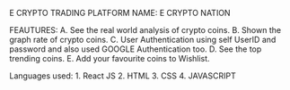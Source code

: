 E CRYPTO TRADING PLATFORM
    NAME: E CRYPTO NATION

FEAUTURES:
    A. See the real world analysis of crypto coins.
    B. Shown the graph rate of crypto coins.
    C. User Authentication using self UserID and password 
       and also used GOOGLE Authentication too.
    D. See the top trending coins.
    E. Add your favourite coins to Wishlist.

Languages used:
        1. React JS
        2. HTML
        3. CSS
        4. JAVASCRIPT
